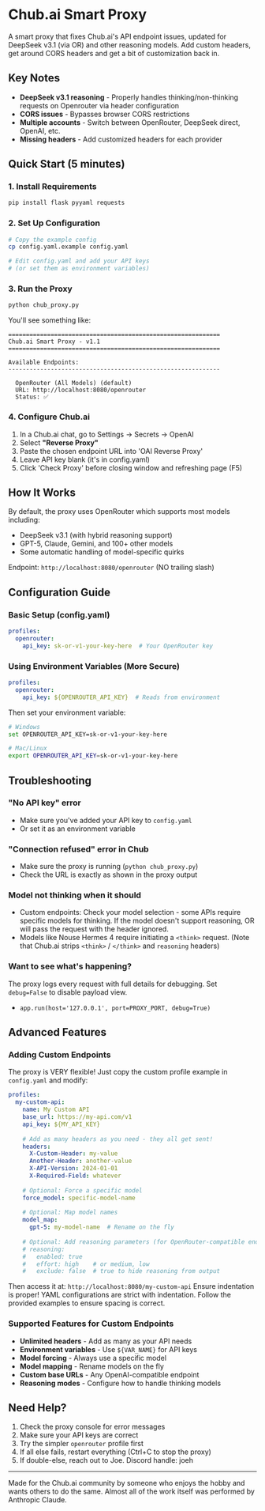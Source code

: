 # Chub.ai Smart Proxy

A smart proxy that fixes Chub.ai's API endpoint issues, updated for DeepSeek v3.1 (via OR) and other reasoning models. Add custom headers, get around CORS headers and get a bit of customization back in.

## Key Notes

- **DeepSeek v3.1 reasoning** - Properly handles thinking/non-thinking requests on Openrouter via header configuration
- **CORS issues** - Bypasses browser CORS restrictions
- **Multiple accounts** - Switch between OpenRouter, DeepSeek direct, OpenAI, etc.
- **Missing headers** - Add customized headers for each provider

## Quick Start (5 minutes)

### 1. Install Requirements

```bash
pip install flask pyyaml requests
```

### 2. Set Up Configuration

```bash
# Copy the example config
cp config.yaml.example config.yaml

# Edit config.yaml and add your API keys
# (or set them as environment variables)
```

### 3. Run the Proxy

```bash
python chub_proxy.py
```

You'll see something like:
```
============================================================
Chub.ai Smart Proxy - v1.1
============================================================

Available Endpoints:
------------------------------------------------------------

  OpenRouter (All Models) (default)
  URL: http://localhost:8080/openrouter
  Status: ✅
```

### 4. Configure Chub.ai

1. In a Chub.ai chat, go to Settings → Secrets → OpenAI
2. Select **"Reverse Proxy"**
3. Paste the chosen endpoint URL into 'OAI Reverse Proxy'
4. Leave API key blank (it's in config.yaml)
5. Click 'Check Proxy' before closing window and refreshing page (F5)

## How It Works

By default, the proxy uses OpenRouter which supports most models including:
- DeepSeek v3.1 (with hybrid reasoning support)
- GPT-5, Claude, Gemini, and 100+ other models
- Some automatic handling of model-specific quirks

Endpoint: `http://localhost:8080/openrouter` (NO trailing slash)

## Configuration Guide

### Basic Setup (config.yaml)

```yaml
profiles:
  openrouter:
    api_key: sk-or-v1-your-key-here  # Your OpenRouter key
```

### Using Environment Variables (More Secure)

```yaml
profiles:
  openrouter:
    api_key: ${OPENROUTER_API_KEY}  # Reads from environment
```

Then set your environment variable:
```bash
# Windows
set OPENROUTER_API_KEY=sk-or-v1-your-key-here

# Mac/Linux
export OPENROUTER_API_KEY=sk-or-v1-your-key-here
```

## Troubleshooting

### "No API key" error
- Make sure you've added your API key to `config.yaml`
- Or set it as an environment variable

### "Connection refused" error in Chub
- Make sure the proxy is running (`python chub_proxy.py`)
- Check the URL is exactly as shown in the proxy output

### Model not thinking when it should
- Custom endpoints: Check your model selection - some APIs require specific models for thinking. If the model doesn't support reasoning, OR will pass the request with the header ignored.
- Models like Nouse Hermes 4 require initiating a `<think>` request.
(Note that Chub.ai strips `<think>` / `</think>` and `reasoning` headers)

### Want to see what's happening?
The proxy logs every request with full details for debugging. Set `debug=False` to disable payload view.
  - `app.run(host='127.0.0.1', port=PROXY_PORT, debug=True)`

## Advanced Features

### Adding Custom Endpoints

The proxy is VERY flexible! Just copy the custom profile example in `config.yaml` and modify:

```yaml
profiles:
  my-custom-api:
    name: My Custom API
    base_url: https://my-api.com/v1
    api_key: ${MY_API_KEY}
    
    # Add as many headers as you need - they all get sent!
    headers:
      X-Custom-Header: my-value
      Another-Header: another-value
      X-API-Version: 2024-01-01
      X-Required-Field: whatever
    
    # Optional: Force a specific model
    force_model: specific-model-name
    
    # Optional: Map model names
    model_map:
      gpt-5: my-model-name  # Rename on the fly
    
    # Optional: Add reasoning parameters (for OpenRouter-compatible endpoints)
    # reasoning:
    #   enabled: true
    #   effort: high    # or medium, low
    #   exclude: false  # true to hide reasoning from output
```

Then access it at: `http://localhost:8080/my-custom-api`
Ensure indentation is proper! YAML configurations are strict with indentation. Follow the provided examples to ensure spacing is correct.

### Supported Features for Custom Endpoints

- **Unlimited headers** - Add as many as your API needs
- **Environment variables** - Use `${VAR_NAME}` for API keys
- **Model forcing** - Always use a specific model
- **Model mapping** - Rename models on the fly
- **Custom base URLs** - Any OpenAI-compatible endpoint
- **Reasoning modes** - Configure how to handle thinking models

## Need Help?

1. Check the proxy console for error messages
2. Make sure your API keys are correct
3. Try the simpler `openrouter` profile first
4. If all else fails, restart everything (Ctrl+C to stop the proxy)
5. If double-else, reach out to Joe. Discord handle: joeh

---

Made for the Chub.ai community by someone who enjoys the hobby and wants others to do the same. Almost all of the work itself was performed by Anthropic Claude.
